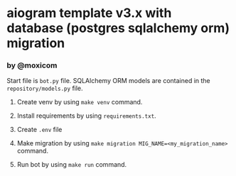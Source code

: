 # aiogram template v3.x with database (postgres sqlalchemy orm) migration
### by @moxicom

Start file is `bot.py` file.
SQLAlchemy ORM models are contained in the `repository/models.py` file.

 
1. Create venv by using `make venv` command.

2. Install requirements by using `requirements.txt`.

3. Create `.env` file

4. Make migration by using `make migration MIG_NAME=<my_migration_name>` command.

5. Run bot by using `make run` command.